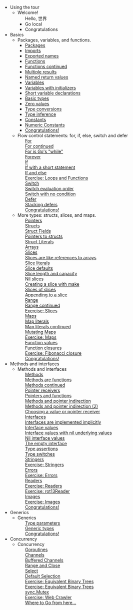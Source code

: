 <div>
    <ul>
        <li>
            <span>Using the tour</span>
            <ul>
                <li>
                    <span>Welcome!</span>
                    <ul>
                        <li style="list-style-type: none; content: \2713';" >
                            <a class="check" onclick="pathOpen('home/src/github.com/dougwatson/tour/_01_welcome/_01_hello/README.md')">Hello, 世界</a>
                        </li>
												<li>
                            <a class="square" onclick="pathOpen('home/src/github.com/dougwatson/tour/_01_welcome/_02_webassembly/README.md')">Go local</a>
                        </li>
												<li>
                            <a class="square" onclick="pathOpen('home/src/github.com/dougwatson/tour/_01_welcome/_03_congratulations/README.md')">Congratulations</a>
                        </li>
                    </ul>
                </li>
            </ul>
        </li><li ng-repeat="m in toc.modules" class="toc-module ng-scope" id="toc-m-basics">
            <span class="ng-binding">Basics</span>
            <ul>
                <li ng-repeat="l in m.lessons" class="toc-lesson ng-scope active" id="toc-l-basics" ng-class="{active: l==params.lessonId}">
                    <span ng-click="toggleLesson(l)" class="ng-binding">Packages, variables, and functions.</span>
                    <ul>
                        <!-- ngRepeat: p in m.lesson[l].Pages --><li ng-repeat="p in m.lesson[l].Pages" class="toc-page ng-scope" ng-class="{active: l==params.lessonId &amp;&amp; $index+1==params.pageNumber}">
                            <a class="square" href="/basics/1" ng-click="hideTOC(true)" class="ng-binding">Packages</a>
                        </li><li ng-repeat="p in m.lesson[l].Pages" class="toc-page ng-scope" ng-class="{active: l==params.lessonId &amp;&amp; $index+1==params.pageNumber}">
                            <a class="square" href="/basics/2" ng-click="hideTOC(true)" class="ng-binding">Imports</a>
                        </li><li ng-repeat="p in m.lesson[l].Pages" class="toc-page ng-scope" ng-class="{active: l==params.lessonId &amp;&amp; $index+1==params.pageNumber}">
                            <a href="/basics/3" ng-click="hideTOC(true)" class="ng-binding">Exported names</a>
                        </li><li ng-repeat="p in m.lesson[l].Pages" class="toc-page ng-scope" ng-class="{active: l==params.lessonId &amp;&amp; $index+1==params.pageNumber}">
                            <a href="/basics/4" ng-click="hideTOC(true)" class="ng-binding">Functions</a>
                        </li><li ng-repeat="p in m.lesson[l].Pages" class="toc-page ng-scope" ng-class="{active: l==params.lessonId &amp;&amp; $index+1==params.pageNumber}">
                            <a href="/basics/5" ng-click="hideTOC(true)" class="ng-binding">Functions continued</a>
                        </li><li ng-repeat="p in m.lesson[l].Pages" class="toc-page ng-scope" ng-class="{active: l==params.lessonId &amp;&amp; $index+1==params.pageNumber}">
                            <a href="/basics/6" ng-click="hideTOC(true)" class="ng-binding">Multiple results</a>
                        </li><li ng-repeat="p in m.lesson[l].Pages" class="toc-page ng-scope" ng-class="{active: l==params.lessonId &amp;&amp; $index+1==params.pageNumber}">
                            <a href="/basics/7" ng-click="hideTOC(true)" class="ng-binding">Named return values</a>
                        </li><li ng-repeat="p in m.lesson[l].Pages" class="toc-page ng-scope" ng-class="{active: l==params.lessonId &amp;&amp; $index+1==params.pageNumber}">
                            <a href="/basics/8" ng-click="hideTOC(true)" class="ng-binding">Variables</a>
                        </li><li ng-repeat="p in m.lesson[l].Pages" class="toc-page ng-scope" ng-class="{active: l==params.lessonId &amp;&amp; $index+1==params.pageNumber}">
                            <a href="/basics/9" ng-click="hideTOC(true)" class="ng-binding">Variables with initializers</a>
                        </li><li ng-repeat="p in m.lesson[l].Pages" class="toc-page ng-scope active" ng-class="{active: l==params.lessonId &amp;&amp; $index+1==params.pageNumber}">
                            <a href="/basics/10" ng-click="hideTOC(true)" class="ng-binding">Short variable declarations</a>
                        </li><li ng-repeat="p in m.lesson[l].Pages" class="toc-page ng-scope" ng-class="{active: l==params.lessonId &amp;&amp; $index+1==params.pageNumber}">
                            <a href="/basics/11" ng-click="hideTOC(true)" class="ng-binding">Basic types</a>
                        </li><li ng-repeat="p in m.lesson[l].Pages" class="toc-page ng-scope" ng-class="{active: l==params.lessonId &amp;&amp; $index+1==params.pageNumber}">
                            <a href="/basics/12" ng-click="hideTOC(true)" class="ng-binding">Zero values</a>
                        </li><li ng-repeat="p in m.lesson[l].Pages" class="toc-page ng-scope" ng-class="{active: l==params.lessonId &amp;&amp; $index+1==params.pageNumber}">
                            <a href="/basics/13" ng-click="hideTOC(true)" class="ng-binding">Type conversions</a>
                        </li><li ng-repeat="p in m.lesson[l].Pages" class="toc-page ng-scope" ng-class="{active: l==params.lessonId &amp;&amp; $index+1==params.pageNumber}">
                            <a href="/basics/14" ng-click="hideTOC(true)" class="ng-binding">Type inference</a>
                        </li><li ng-repeat="p in m.lesson[l].Pages" class="toc-page ng-scope" ng-class="{active: l==params.lessonId &amp;&amp; $index+1==params.pageNumber}">
                            <a href="/basics/15" ng-click="hideTOC(true)" class="ng-binding">Constants</a>
                        </li><li ng-repeat="p in m.lesson[l].Pages" class="toc-page ng-scope" ng-class="{active: l==params.lessonId &amp;&amp; $index+1==params.pageNumber}">
                            <a href="/basics/16" ng-click="hideTOC(true)" class="ng-binding">Numeric Constants</a>
                        </li><li ng-repeat="p in m.lesson[l].Pages" class="toc-page ng-scope" ng-class="{active: l==params.lessonId &amp;&amp; $index+1==params.pageNumber}">
                            <a href="/basics/17" ng-click="hideTOC(true)" class="ng-binding">Congratulations!</a>
                        </li>
                    </ul>
                </li>
                <li ng-repeat="l in m.lessons" class="toc-lesson ng-scope" id="toc-l-flowcontrol" ng-class="{active: l==params.lessonId}">
                    <span ng-click="toggleLesson(l)" class="ng-binding">Flow control statements: for, if, else, switch and defer</span>
                    <ul>
                       <li ng-repeat="p in m.lesson[l].Pages" class="toc-page ng-scope" ng-class="{active: l==params.lessonId &amp;&amp; $index+1==params.pageNumber}" style="display: block;">
                            <a href="/flowcontrol/1" ng-click="hideTOC(true)" class="ng-binding">For</a>
                        </li><li ng-repeat="p in m.lesson[l].Pages" class="toc-page ng-scope" ng-class="{active: l==params.lessonId &amp;&amp; $index+1==params.pageNumber}" style="display: block;">
                            <a href="/flowcontrol/2" ng-click="hideTOC(true)" class="ng-binding">For continued</a>
                        </li><li ng-repeat="p in m.lesson[l].Pages" class="toc-page ng-scope" ng-class="{active: l==params.lessonId &amp;&amp; $index+1==params.pageNumber}" style="display: block;">
                            <a href="/flowcontrol/3" ng-click="hideTOC(true)" class="ng-binding">For is Go's "while"</a>
                        </li><li ng-repeat="p in m.lesson[l].Pages" class="toc-page ng-scope" ng-class="{active: l==params.lessonId &amp;&amp; $index+1==params.pageNumber}" style="display: block;">
                            <a href="/flowcontrol/4" ng-click="hideTOC(true)" class="ng-binding">Forever</a>
                        </li><li ng-repeat="p in m.lesson[l].Pages" class="toc-page ng-scope" ng-class="{active: l==params.lessonId &amp;&amp; $index+1==params.pageNumber}" style="display: block;">
                            <a href="/flowcontrol/5" ng-click="hideTOC(true)" class="ng-binding">If</a>
                        </li><li ng-repeat="p in m.lesson[l].Pages" class="toc-page ng-scope" ng-class="{active: l==params.lessonId &amp;&amp; $index+1==params.pageNumber}" style="display: block;">
                            <a href="/flowcontrol/6" ng-click="hideTOC(true)" class="ng-binding">If with a short statement</a>
                        </li><li ng-repeat="p in m.lesson[l].Pages" class="toc-page ng-scope" ng-class="{active: l==params.lessonId &amp;&amp; $index+1==params.pageNumber}" style="display: block;">
                            <a href="/flowcontrol/7" ng-click="hideTOC(true)" class="ng-binding">If and else</a>
                        </li><li ng-repeat="p in m.lesson[l].Pages" class="toc-page ng-scope" ng-class="{active: l==params.lessonId &amp;&amp; $index+1==params.pageNumber}" style="display: block;">
                            <a href="/flowcontrol/8" ng-click="hideTOC(true)" class="ng-binding">Exercise: Loops and Functions</a>
                        </li><li ng-repeat="p in m.lesson[l].Pages" class="toc-page ng-scope" ng-class="{active: l==params.lessonId &amp;&amp; $index+1==params.pageNumber}" style="display: block;">
                            <a href="/flowcontrol/9" ng-click="hideTOC(true)" class="ng-binding">Switch</a>
                        </li><li ng-repeat="p in m.lesson[l].Pages" class="toc-page ng-scope" ng-class="{active: l==params.lessonId &amp;&amp; $index+1==params.pageNumber}" style="display: block;">
                            <a href="/flowcontrol/10" ng-click="hideTOC(true)" class="ng-binding">Switch evaluation order</a>
                        </li><li ng-repeat="p in m.lesson[l].Pages" class="toc-page ng-scope" ng-class="{active: l==params.lessonId &amp;&amp; $index+1==params.pageNumber}" style="display: block;">
                            <a href="/flowcontrol/11" ng-click="hideTOC(true)" class="ng-binding">Switch with no condition</a>
                        </li><li ng-repeat="p in m.lesson[l].Pages" class="toc-page ng-scope" ng-class="{active: l==params.lessonId &amp;&amp; $index+1==params.pageNumber}" style="display: block;">
                            <a href="/flowcontrol/12" ng-click="hideTOC(true)" class="ng-binding">Defer</a>
                        </li><li ng-repeat="p in m.lesson[l].Pages" class="toc-page ng-scope" ng-class="{active: l==params.lessonId &amp;&amp; $index+1==params.pageNumber}" style="display: block;">
                            <a href="/flowcontrol/13" ng-click="hideTOC(true)" class="ng-binding">Stacking defers</a>
                        </li><li ng-repeat="p in m.lesson[l].Pages" class="toc-page ng-scope" ng-class="{active: l==params.lessonId &amp;&amp; $index+1==params.pageNumber}" style="display: block;">
                            <a href="/flowcontrol/14" ng-click="hideTOC(true)" class="ng-binding">Congratulations!</a>
                        </li>
                    </ul>
                </li>
                <li ng-repeat="l in m.lessons" class="toc-lesson ng-scope" id="toc-l-moretypes" ng-class="{active: l==params.lessonId}">
                    <span ng-click="toggleLesson(l)" class="ng-binding">More types: structs, slices, and maps.</span>
                    <ul>
                        <!-- ngRepeat: p in m.lesson[l].Pages --><li ng-repeat="p in m.lesson[l].Pages" class="toc-page ng-scope" ng-class="{active: l==params.lessonId &amp;&amp; $index+1==params.pageNumber}" style="display: block;">
                            <a href="/moretypes/1" ng-click="hideTOC(true)" class="ng-binding">Pointers</a>
                        </li><li ng-repeat="p in m.lesson[l].Pages" class="toc-page ng-scope" ng-class="{active: l==params.lessonId &amp;&amp; $index+1==params.pageNumber}" style="display: block;">
                            <a href="/moretypes/2" ng-click="hideTOC(true)" class="ng-binding">Structs</a>
                        </li><li ng-repeat="p in m.lesson[l].Pages" class="toc-page ng-scope" ng-class="{active: l==params.lessonId &amp;&amp; $index+1==params.pageNumber}" style="display: block;">
                            <a href="/moretypes/3" ng-click="hideTOC(true)" class="ng-binding">Struct Fields</a>
                        </li><li ng-repeat="p in m.lesson[l].Pages" class="toc-page ng-scope" ng-class="{active: l==params.lessonId &amp;&amp; $index+1==params.pageNumber}" style="display: block;">
                            <a href="/moretypes/4" ng-click="hideTOC(true)" class="ng-binding">Pointers to structs</a>
                        </li><li ng-repeat="p in m.lesson[l].Pages" class="toc-page ng-scope" ng-class="{active: l==params.lessonId &amp;&amp; $index+1==params.pageNumber}" style="display: block;">
                            <a href="/moretypes/5" ng-click="hideTOC(true)" class="ng-binding">Struct Literals</a>
                        </li><li ng-repeat="p in m.lesson[l].Pages" class="toc-page ng-scope" ng-class="{active: l==params.lessonId &amp;&amp; $index+1==params.pageNumber}" style="display: block;">
                            <a href="/moretypes/6" ng-click="hideTOC(true)" class="ng-binding">Arrays</a>
                        </li><li ng-repeat="p in m.lesson[l].Pages" class="toc-page ng-scope" ng-class="{active: l==params.lessonId &amp;&amp; $index+1==params.pageNumber}" style="display: block;">
                            <a href="/moretypes/7" ng-click="hideTOC(true)" class="ng-binding">Slices</a>
                        </li><li ng-repeat="p in m.lesson[l].Pages" class="toc-page ng-scope" ng-class="{active: l==params.lessonId &amp;&amp; $index+1==params.pageNumber}" style="display: block;">
                            <a href="/moretypes/8" ng-click="hideTOC(true)" class="ng-binding">Slices are like references to arrays</a>
                        </li><li ng-repeat="p in m.lesson[l].Pages" class="toc-page ng-scope" ng-class="{active: l==params.lessonId &amp;&amp; $index+1==params.pageNumber}" style="display: block;">
                            <a href="/moretypes/9" ng-click="hideTOC(true)" class="ng-binding">Slice literals</a>
                        </li><li ng-repeat="p in m.lesson[l].Pages" class="toc-page ng-scope" ng-class="{active: l==params.lessonId &amp;&amp; $index+1==params.pageNumber}" style="display: block;">
                            <a href="/moretypes/10" ng-click="hideTOC(true)" class="ng-binding">Slice defaults</a>
                        </li><li ng-repeat="p in m.lesson[l].Pages" class="toc-page ng-scope" ng-class="{active: l==params.lessonId &amp;&amp; $index+1==params.pageNumber}" style="display: block;">
                            <a href="/moretypes/11" ng-click="hideTOC(true)" class="ng-binding">Slice length and capacity</a>
                        </li><li ng-repeat="p in m.lesson[l].Pages" class="toc-page ng-scope" ng-class="{active: l==params.lessonId &amp;&amp; $index+1==params.pageNumber}" style="display: block;">
                            <a href="/moretypes/12" ng-click="hideTOC(true)" class="ng-binding">Nil slices</a>
                        </li><li ng-repeat="p in m.lesson[l].Pages" class="toc-page ng-scope" ng-class="{active: l==params.lessonId &amp;&amp; $index+1==params.pageNumber}" style="display: block;">
                            <a href="/moretypes/13" ng-click="hideTOC(true)" class="ng-binding">Creating a slice with make</a>
                        </li><li ng-repeat="p in m.lesson[l].Pages" class="toc-page ng-scope" ng-class="{active: l==params.lessonId &amp;&amp; $index+1==params.pageNumber}" style="display: block;">
                            <a href="/moretypes/14" ng-click="hideTOC(true)" class="ng-binding">Slices of slices</a>
                        </li><li ng-repeat="p in m.lesson[l].Pages" class="toc-page ng-scope" ng-class="{active: l==params.lessonId &amp;&amp; $index+1==params.pageNumber}" style="display: block;">
                            <a href="/moretypes/15" ng-click="hideTOC(true)" class="ng-binding">Appending to a slice</a>
                        </li><li ng-repeat="p in m.lesson[l].Pages" class="toc-page ng-scope" ng-class="{active: l==params.lessonId &amp;&amp; $index+1==params.pageNumber}" style="display: block;">
                            <a href="/moretypes/16" ng-click="hideTOC(true)" class="ng-binding">Range</a>
                        </li><li ng-repeat="p in m.lesson[l].Pages" class="toc-page ng-scope" ng-class="{active: l==params.lessonId &amp;&amp; $index+1==params.pageNumber}" style="display: block;">
                            <a href="/moretypes/17" ng-click="hideTOC(true)" class="ng-binding">Range continued</a>
                        </li><li ng-repeat="p in m.lesson[l].Pages" class="toc-page ng-scope" ng-class="{active: l==params.lessonId &amp;&amp; $index+1==params.pageNumber}" style="display: block;">
                            <a href="/moretypes/18" ng-click="hideTOC(true)" class="ng-binding">Exercise: Slices</a>
                        </li><li ng-repeat="p in m.lesson[l].Pages" class="toc-page ng-scope" ng-class="{active: l==params.lessonId &amp;&amp; $index+1==params.pageNumber}" style="display: block;">
                            <a href="/moretypes/19" ng-click="hideTOC(true)" class="ng-binding">Maps</a>
                        </li><li ng-repeat="p in m.lesson[l].Pages" class="toc-page ng-scope" ng-class="{active: l==params.lessonId &amp;&amp; $index+1==params.pageNumber}" style="display: block;">
                            <a href="/moretypes/20" ng-click="hideTOC(true)" class="ng-binding">Map literals</a>
                        </li><li ng-repeat="p in m.lesson[l].Pages" class="toc-page ng-scope" ng-class="{active: l==params.lessonId &amp;&amp; $index+1==params.pageNumber}" style="display: block;">
                            <a href="/moretypes/21" ng-click="hideTOC(true)" class="ng-binding">Map literals continued</a>
                        </li><li ng-repeat="p in m.lesson[l].Pages" class="toc-page ng-scope" ng-class="{active: l==params.lessonId &amp;&amp; $index+1==params.pageNumber}" style="display: block;">
                            <a href="/moretypes/22" ng-click="hideTOC(true)" class="ng-binding">Mutating Maps</a>
                        </li><li ng-repeat="p in m.lesson[l].Pages" class="toc-page ng-scope" ng-class="{active: l==params.lessonId &amp;&amp; $index+1==params.pageNumber}" style="display: block;">
                            <a href="/moretypes/23" ng-click="hideTOC(true)" class="ng-binding">Exercise: Maps</a>
                        </li><li ng-repeat="p in m.lesson[l].Pages" class="toc-page ng-scope" ng-class="{active: l==params.lessonId &amp;&amp; $index+1==params.pageNumber}" style="display: block;">
                            <a href="/moretypes/24" ng-click="hideTOC(true)" class="ng-binding">Function values</a>
                        </li><li ng-repeat="p in m.lesson[l].Pages" class="toc-page ng-scope" ng-class="{active: l==params.lessonId &amp;&amp; $index+1==params.pageNumber}" style="display: block;">
                            <a href="/moretypes/25" ng-click="hideTOC(true)" class="ng-binding">Function closures</a>
                        </li><li ng-repeat="p in m.lesson[l].Pages" class="toc-page ng-scope" ng-class="{active: l==params.lessonId &amp;&amp; $index+1==params.pageNumber}" style="display: block;">
                            <a href="/moretypes/26" ng-click="hideTOC(true)" class="ng-binding">Exercise: Fibonacci closure</a>
                        </li><li ng-repeat="p in m.lesson[l].Pages" class="toc-page ng-scope" ng-class="{active: l==params.lessonId &amp;&amp; $index+1==params.pageNumber}" style="display: block;">
                            <a href="/moretypes/27" ng-click="hideTOC(true)" class="ng-binding">Congratulations!</a>
                        </li>
                    </ul>
                </li>
            </ul>
        </li><li ng-repeat="m in toc.modules" class="toc-module ng-scope" id="toc-m-methods">
            <span class="ng-binding">Methods and interfaces</span>
            <ul>
                <!-- ngRepeat: l in m.lessons --><li ng-repeat="l in m.lessons" class="toc-lesson ng-scope" id="toc-l-methods" ng-class="{active: l==params.lessonId}">
                    <span ng-click="toggleLesson(l)" class="ng-binding">Methods and interfaces</span>
                    <ul>
                        <!-- ngRepeat: p in m.lesson[l].Pages --><li ng-repeat="p in m.lesson[l].Pages" class="toc-page ng-scope" ng-class="{active: l==params.lessonId &amp;&amp; $index+1==params.pageNumber}" style="display: block;">
                            <a href="/methods/1" ng-click="hideTOC(true)" class="ng-binding">Methods</a>
                        </li><li ng-repeat="p in m.lesson[l].Pages" class="toc-page ng-scope" ng-class="{active: l==params.lessonId &amp;&amp; $index+1==params.pageNumber}" style="display: block;">
                            <a href="/methods/2" ng-click="hideTOC(true)" class="ng-binding">Methods are functions</a>
                        </li><li ng-repeat="p in m.lesson[l].Pages" class="toc-page ng-scope" ng-class="{active: l==params.lessonId &amp;&amp; $index+1==params.pageNumber}" style="display: block;">
                            <a href="/methods/3" ng-click="hideTOC(true)" class="ng-binding">Methods continued</a>
                        </li><li ng-repeat="p in m.lesson[l].Pages" class="toc-page ng-scope" ng-class="{active: l==params.lessonId &amp;&amp; $index+1==params.pageNumber}" style="display: block;">
                            <a href="/methods/4" ng-click="hideTOC(true)" class="ng-binding">Pointer receivers</a>
                        </li><li ng-repeat="p in m.lesson[l].Pages" class="toc-page ng-scope" ng-class="{active: l==params.lessonId &amp;&amp; $index+1==params.pageNumber}" style="display: block;">
                            <a href="/methods/5" ng-click="hideTOC(true)" class="ng-binding">Pointers and functions</a>
                        </li><li ng-repeat="p in m.lesson[l].Pages" class="toc-page ng-scope" ng-class="{active: l==params.lessonId &amp;&amp; $index+1==params.pageNumber}" style="display: block;">
                            <a href="/methods/6" ng-click="hideTOC(true)" class="ng-binding">Methods and pointer indirection</a>
                        </li><li ng-repeat="p in m.lesson[l].Pages" class="toc-page ng-scope" ng-class="{active: l==params.lessonId &amp;&amp; $index+1==params.pageNumber}" style="display: block;">
                            <a href="/methods/7" ng-click="hideTOC(true)" class="ng-binding">Methods and pointer indirection (2)</a>
                        </li><li ng-repeat="p in m.lesson[l].Pages" class="toc-page ng-scope" ng-class="{active: l==params.lessonId &amp;&amp; $index+1==params.pageNumber}" style="display: block;">
                            <a href="/methods/8" ng-click="hideTOC(true)" class="ng-binding">Choosing a value or pointer receiver</a>
                        </li><li ng-repeat="p in m.lesson[l].Pages" class="toc-page ng-scope" ng-class="{active: l==params.lessonId &amp;&amp; $index+1==params.pageNumber}" style="display: block;">
                            <a href="/methods/9" ng-click="hideTOC(true)" class="ng-binding">Interfaces</a>
                        </li><li ng-repeat="p in m.lesson[l].Pages" class="toc-page ng-scope" ng-class="{active: l==params.lessonId &amp;&amp; $index+1==params.pageNumber}" style="display: block;">
                            <a href="/methods/10" ng-click="hideTOC(true)" class="ng-binding">Interfaces are implemented implicitly</a>
                        </li><li ng-repeat="p in m.lesson[l].Pages" class="toc-page ng-scope" ng-class="{active: l==params.lessonId &amp;&amp; $index+1==params.pageNumber}" style="display: block;">
                            <a href="/methods/11" ng-click="hideTOC(true)" class="ng-binding">Interface values</a>
                        </li><li ng-repeat="p in m.lesson[l].Pages" class="toc-page ng-scope" ng-class="{active: l==params.lessonId &amp;&amp; $index+1==params.pageNumber}" style="display: block;">
                            <a href="/methods/12" ng-click="hideTOC(true)" class="ng-binding">Interface values with nil underlying values</a>
                        </li><li ng-repeat="p in m.lesson[l].Pages" class="toc-page ng-scope" ng-class="{active: l==params.lessonId &amp;&amp; $index+1==params.pageNumber}" style="display: block;">
                            <a href="/methods/13" ng-click="hideTOC(true)" class="ng-binding">Nil interface values</a>
                        </li><li ng-repeat="p in m.lesson[l].Pages" class="toc-page ng-scope" ng-class="{active: l==params.lessonId &amp;&amp; $index+1==params.pageNumber}" style="display: block;">
                            <a href="/methods/14" ng-click="hideTOC(true)" class="ng-binding">The empty interface</a>
                        </li><li ng-repeat="p in m.lesson[l].Pages" class="toc-page ng-scope" ng-class="{active: l==params.lessonId &amp;&amp; $index+1==params.pageNumber}" style="display: block;">
                            <a href="/methods/15" ng-click="hideTOC(true)" class="ng-binding">Type assertions</a>
                        </li><li ng-repeat="p in m.lesson[l].Pages" class="toc-page ng-scope" ng-class="{active: l==params.lessonId &amp;&amp; $index+1==params.pageNumber}" style="display: block;">
                            <a href="/methods/16" ng-click="hideTOC(true)" class="ng-binding">Type switches</a>
                        </li><li ng-repeat="p in m.lesson[l].Pages" class="toc-page ng-scope" ng-class="{active: l==params.lessonId &amp;&amp; $index+1==params.pageNumber}" style="display: block;">
                            <a href="/methods/17" ng-click="hideTOC(true)" class="ng-binding">Stringers</a>
                        </li><li ng-repeat="p in m.lesson[l].Pages" class="toc-page ng-scope" ng-class="{active: l==params.lessonId &amp;&amp; $index+1==params.pageNumber}" style="display: block;">
                            <a href="/methods/18" ng-click="hideTOC(true)" class="ng-binding">Exercise: Stringers</a>
                        </li><li ng-repeat="p in m.lesson[l].Pages" class="toc-page ng-scope" ng-class="{active: l==params.lessonId &amp;&amp; $index+1==params.pageNumber}" style="display: block;">
                            <a href="/methods/19" ng-click="hideTOC(true)" class="ng-binding">Errors</a>
                        </li><li ng-repeat="p in m.lesson[l].Pages" class="toc-page ng-scope" ng-class="{active: l==params.lessonId &amp;&amp; $index+1==params.pageNumber}" style="display: block;">
                            <a href="/methods/20" ng-click="hideTOC(true)" class="ng-binding">Exercise: Errors</a>
                        </li><li ng-repeat="p in m.lesson[l].Pages" class="toc-page ng-scope" ng-class="{active: l==params.lessonId &amp;&amp; $index+1==params.pageNumber}" style="display: block;">
                            <a href="/methods/21" ng-click="hideTOC(true)" class="ng-binding">Readers</a>
                        </li><li ng-repeat="p in m.lesson[l].Pages" class="toc-page ng-scope" ng-class="{active: l==params.lessonId &amp;&amp; $index+1==params.pageNumber}" style="display: block;">
                            <a href="/methods/22" ng-click="hideTOC(true)" class="ng-binding">Exercise: Readers</a>
                        </li><li ng-repeat="p in m.lesson[l].Pages" class="toc-page ng-scope" ng-class="{active: l==params.lessonId &amp;&amp; $index+1==params.pageNumber}" style="display: block;">
                            <a href="/methods/23" ng-click="hideTOC(true)" class="ng-binding">Exercise: rot13Reader</a>
                        </li><li ng-repeat="p in m.lesson[l].Pages" class="toc-page ng-scope" ng-class="{active: l==params.lessonId &amp;&amp; $index+1==params.pageNumber}" style="display: block;">
                            <a href="/methods/24" ng-click="hideTOC(true)" class="ng-binding">Images</a>
                        </li><li ng-repeat="p in m.lesson[l].Pages" class="toc-page ng-scope" ng-class="{active: l==params.lessonId &amp;&amp; $index+1==params.pageNumber}" style="display: block;">
                            <a href="/methods/25" ng-click="hideTOC(true)" class="ng-binding">Exercise: Images</a>
                        </li><li ng-repeat="p in m.lesson[l].Pages" class="toc-page ng-scope" ng-class="{active: l==params.lessonId &amp;&amp; $index+1==params.pageNumber}" style="display: block;">
                            <a href="/methods/26" ng-click="hideTOC(true)" class="ng-binding">Congratulations!</a>
                        </li>
                    </ul>
                </li>
            </ul>
        </li><li ng-repeat="m in toc.modules" class="toc-module ng-scope" id="toc-m-generics">
            <span class="ng-binding">Generics</span>
            <ul>
                <!-- ngRepeat: l in m.lessons --><li ng-repeat="l in m.lessons" class="toc-lesson ng-scope" id="toc-l-generics" ng-class="{active: l==params.lessonId}">
                    <span ng-click="toggleLesson(l)" class="ng-binding">Generics</span>
                    <ul>
                        <!-- ngRepeat: p in m.lesson[l].Pages --><li ng-repeat="p in m.lesson[l].Pages" class="toc-page ng-scope" ng-class="{active: l==params.lessonId &amp;&amp; $index+1==params.pageNumber}" style="display: block;">
                            <a href="/generics/1" ng-click="hideTOC(true)" class="ng-binding">Type parameters</a>
                        </li><li ng-repeat="p in m.lesson[l].Pages" class="toc-page ng-scope" ng-class="{active: l==params.lessonId &amp;&amp; $index+1==params.pageNumber}" style="display: block;">
                            <a href="/generics/2" ng-click="hideTOC(true)" class="ng-binding">Generic types</a>
                        </li><li ng-repeat="p in m.lesson[l].Pages" class="toc-page ng-scope" ng-class="{active: l==params.lessonId &amp;&amp; $index+1==params.pageNumber}" style="display: block;">
                            <a href="/generics/3" ng-click="hideTOC(true)" class="ng-binding">Congratulations!</a>
                        </li>
                    </ul>
                </li>
            </ul>
        </li><li ng-repeat="m in toc.modules" class="toc-module ng-scope" id="toc-m-concurrency">
            <span class="ng-binding">Concurrency</span>
            <ul>
                <!-- ngRepeat: l in m.lessons --><li ng-repeat="l in m.lessons" class="toc-lesson ng-scope" id="toc-l-concurrency" ng-class="{active: l==params.lessonId}">
                    <span ng-click="toggleLesson(l)" class="ng-binding">Concurrency</span>
                    <ul>
                        <!-- ngRepeat: p in m.lesson[l].Pages --><li ng-repeat="p in m.lesson[l].Pages" class="toc-page ng-scope" ng-class="{active: l==params.lessonId &amp;&amp; $index+1==params.pageNumber}" style="display: block;">
                            <a href="/concurrency/1" ng-click="hideTOC(true)" class="ng-binding">Goroutines</a>
                        </li><li ng-repeat="p in m.lesson[l].Pages" class="toc-page ng-scope" ng-class="{active: l==params.lessonId &amp;&amp; $index+1==params.pageNumber}" style="display: block;">
                            <a href="/concurrency/2" ng-click="hideTOC(true)" class="ng-binding">Channels</a>
                        </li><li ng-repeat="p in m.lesson[l].Pages" class="toc-page ng-scope" ng-class="{active: l==params.lessonId &amp;&amp; $index+1==params.pageNumber}" style="display: block;">
                            <a href="/concurrency/3" ng-click="hideTOC(true)" class="ng-binding">Buffered Channels</a>
                        </li><li ng-repeat="p in m.lesson[l].Pages" class="toc-page ng-scope" ng-class="{active: l==params.lessonId &amp;&amp; $index+1==params.pageNumber}" style="display: block;">
                            <a href="/concurrency/4" ng-click="hideTOC(true)" class="ng-binding">Range and Close</a>
                        </li><li ng-repeat="p in m.lesson[l].Pages" class="toc-page ng-scope" ng-class="{active: l==params.lessonId &amp;&amp; $index+1==params.pageNumber}" style="display: block;">
                            <a href="/concurrency/5" ng-click="hideTOC(true)" class="ng-binding">Select</a>
                        </li><li ng-repeat="p in m.lesson[l].Pages" class="toc-page ng-scope" ng-class="{active: l==params.lessonId &amp;&amp; $index+1==params.pageNumber}" style="display: block;">
                            <a href="/concurrency/6" ng-click="hideTOC(true)" class="ng-binding">Default Selection</a>
                        </li><li ng-repeat="p in m.lesson[l].Pages" class="toc-page ng-scope" ng-class="{active: l==params.lessonId &amp;&amp; $index+1==params.pageNumber}" style="display: block;">
                            <a href="/concurrency/7" ng-click="hideTOC(true)" class="ng-binding">Exercise: Equivalent Binary Trees</a>
                        </li><li ng-repeat="p in m.lesson[l].Pages" class="toc-page ng-scope" ng-class="{active: l==params.lessonId &amp;&amp; $index+1==params.pageNumber}" style="display: block;">
                            <a href="/concurrency/8" ng-click="hideTOC(true)" class="ng-binding">Exercise: Equivalent Binary Trees</a>
                        </li><li ng-repeat="p in m.lesson[l].Pages" class="toc-page ng-scope" ng-class="{active: l==params.lessonId &amp;&amp; $index+1==params.pageNumber}" style="display: block;">
                            <a href="/concurrency/9" ng-click="hideTOC(true)" class="ng-binding">sync.Mutex</a>
                        </li><li ng-repeat="p in m.lesson[l].Pages" class="toc-page ng-scope" ng-class="{active: l==params.lessonId &amp;&amp; $index+1==params.pageNumber}" style="display: block;">
                            <a href="/concurrency/10" ng-click="hideTOC(true)" class="ng-binding">Exercise: Web Crawler</a>
                        </li><li ng-repeat="p in m.lesson[l].Pages" class="toc-page ng-scope" ng-class="{active: l==params.lessonId &amp;&amp; $index+1==params.pageNumber}" style="display: block;">
                            <a href="/concurrency/11" ng-click="hideTOC(true)" class="ng-binding">Where to Go from here...</a>
                        </li>
                    </ul>
                </li>
            </ul>
        </li>
    </ul>
    <div class="click-catcher" ng-click="hideTOC(false)"></div>
</div>
